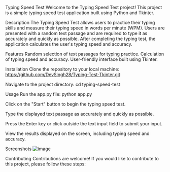 Typing Speed Test
Welcome to the Typing Speed Test project! This project is a simple typing speed test application built using Python and Tkinter.

Description
The Typing Speed Test allows users to practice their typing skills and measure their typing speed in words per minute (WPM). Users are presented with a random text passage and are required to type it as accurately and quickly as possible. After completing the typing test, the application calculates the user's typing speed and accuracy.

Features
Random selection of text passages for typing practice.
Calculation of typing speed and accuracy.
User-friendly interface built using Tkinter.

Installation
Clone the repository to your local machine:
https://github.com/DevSingh28/Typing-Test-Tkinter.git

Navigate to the project directory:
cd typing-speed-test

Usage
Run the app.py file:
python app.py

Click on the "Start" button to begin the typing speed test.

Type the displayed text passage as accurately and quickly as possible.

Press the Enter key or click outside the text input field to submit your input.

View the results displayed on the screen, including typing speed and accuracy.

Screenshots
![image](https://github.com/DevSingh28/Typing-Test-Tkinter/assets/147430819/89ae3bd6-6ebd-4fa8-a2fa-a63c8f8fcf0f)

Contributing
Contributions are welcome! If you would like to contribute to this project, please follow these steps:


